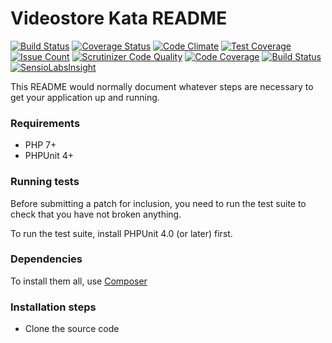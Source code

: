# Videostore Kata README #

[![Build Status](https://travis-ci.org/fpradas/videostore-kata.svg?branch=master)](https://travis-ci.org/fpradas/videostore-kata)
[![Coverage Status](https://coveralls.io/repos/github/fpradas/videostore-kata/badge.svg?branch=master)](https://coveralls.io/github/fpradas/videostore-kata?branch=master)
[![Code Climate](https://codeclimate.com/github/fpradas/videostore-kata/badges/gpa.svg)](https://codeclimate.com/github/fpradas/videostore-kata)
[![Test Coverage](https://codeclimate.com/github/fpradas/videostore-kata/badges/coverage.svg)](https://codeclimate.com/github/fpradas/videostore-kata/coverage)
[![Issue Count](https://codeclimate.com/github/fpradas/videostore-kata/badges/issue_count.svg)](https://codeclimate.com/github/fpradas/videostore-kata)
[![Scrutinizer Code Quality](https://scrutinizer-ci.com/g/fpradas/videostore-kata/badges/quality-score.png?b=master)](https://scrutinizer-ci.com/g/fpradas/videostore-kata/?branch=master)
[![Code Coverage](https://scrutinizer-ci.com/g/fpradas/videostore-kata/badges/coverage.png?b=master)](https://scrutinizer-ci.com/g/fpradas/videostore-kata/?branch=master)
[![Build Status](https://scrutinizer-ci.com/g/fpradas/videostore-kata/badges/build.png?b=master)](https://scrutinizer-ci.com/g/fpradas/videostore-kata/build-status/master)
[![SensioLabsInsight](https://insight.sensiolabs.com/projects/594dc314-f5a5-40f7-b791-e7c7ff48f756/mini.png)](https://insight.sensiolabs.com/projects/594dc314-f5a5-40f7-b791-e7c7ff48f756)

This README would normally document whatever steps are necessary to get your application up and running. 

### Requirements ###

* PHP 7+
* PHPUnit 4+

### Running tests ###

Before submitting a patch for inclusion, you need to run the test suite to check that you have not broken anything.

To run the test suite, install PHPUnit 4.0 (or later) first.

### Dependencies ###

To install them all, use [Composer](https://getcomposer.org/)

### Installation steps ###

* Clone the source code